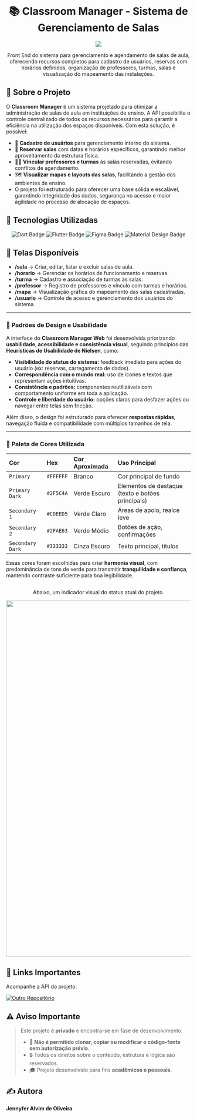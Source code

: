 
<h1 align="center">📚 Classroom Manager - Sistema de Gerenciamento de Salas</h1>

<p align="center">
  <img src="https://img.shields.io/static/v1?label=STATUS&message=EM%20DESENVOLVIMENTO&color=green&style=for-the-badge"/>
</p>

<p align="center">Front End do sistema para gerenciamento e agendamento de salas de aula, oferecendo recursos completos para cadastro de usuários, reservas com horários definidos, organização de professores, turmas, salas e visualização do mapeamento das instalações.</p>

## 🚀 **Sobre o Projeto** 

O **Classroom Manager** é um sistema projetado para otimizar a administração de salas de aula em instituições de ensino. A API possibilita o controle centralizado de todos os recursos necessários para garantir a eficiência na utilização dos espaços disponíveis. Com esta solução, é possível: 
- 📌 **Cadastro de usuários** para gerenciamento interno do sistema.
- 🏫 **Reservar salas** com datas e horários específicos, garantindo melhor aproveitamento da estrutura física.
- 👩‍🏫 **Vincular professores e turmas** às salas reservadas, evitando conflitos de agendamento.
- 🗺 **Visualizar mapas e layouts das salas**, facilitando a gestão dos ambientes de ensino.
 - O projeto foi estruturado para oferecer uma base sólida e escalável, garantindo integridade dos dados, segurança no acesso e maior agilidade no processo de alocação de espaços.
   

## 🧪 **Tecnologias Utilizadas**

<div align="center">

<img src="https://img.shields.io/badge/Dart-0175C2?style=for-the-badge&logo=dart&logoColor=white" alt="Dart Badge">
<img src="https://img.shields.io/badge/Flutter-02569B?style=for-the-badge&logo=flutter&logoColor=white" alt="Flutter Badge">
<img src="https://img.shields.io/badge/Figma-F24E1E?style=for-the-badge&logo=figma&logoColor=white" alt="Figma Badge">
<img src="https://img.shields.io/badge/Material_Design-757575?style=for-the-badge&logo=materialdesign&logoColor=white" alt="Material Design Badge">


</div>


## 📌 **Telas Disponíveis**

- **/sala** → Criar, editar, listar e excluir salas de aula.
- **/horario** → Gerenciar os horários de funcionamento e reservas.
- **/turma** → Cadastro e associação de turmas às salas.
- **/professor** → Registro de professores e vínculo com turmas e horários.
- **/mapa** → Visualização gráfica do mapeamento das salas cadastradas.
- **/usuario** → Controle de acesso e gerenciamento dos usuários do sistema.

---

 ### 🎨 Padrões de Design e Usabilidade

A interface do **Classroom Manager Web** foi desenvolvida priorizando **usabilidade, acessibilidade e consistência visual**, seguindo princípios das **Heurísticas de Usabilidade de Nielsen**, como:

- **Visibilidade do status do sistema:** feedback imediato para ações do usuário (ex: reservas, carregamento de dados).  
- **Correspondência com o mundo real:** uso de ícones e textos que representam ações intuitivas.  
- **Consistência e padrões:** componentes reutilizáveis com comportamento uniforme em toda a aplicação.  
- **Controle e liberdade do usuário:** opções claras para desfazer ações ou navegar entre telas sem fricção.  

Além disso, o design foi estruturado para oferecer **respostas rápidas**, navegação fluida e compatibilidade com múltiplos tamanhos de tela.

---

### 🎨 Paleta de Cores Utilizada

| Cor               | Hex       | Cor Aproximada       | Uso Principal                                      |
| :---------------- | :-------- | :------------------- | :------------------------------------------------ |
| `Primary`         | `#FFFFFF` | Branco               | Cor principal de fundo                             |
| `Primary Dark`    | `#2F5C4A` | Verde Escuro         | Elementos de destaque (texto e botões principais) |
| `Secondary 1`     | `#CDEED5` | Verde Claro          | Áreas de apoio, realce leve                       |
| `Secondary 2`     | `#2FAE63` | Verde Médio          | Botões de ação, confirmações                      |
| `Secondary Dark`  | `#333333` | Cinza Escuro         | Texto principal, títulos                           |

Essas cores foram escolhidas para criar **harmonia visual**, com predominância de tons de verde para transmitir **tranquilidade e confiança**, mantendo contraste suficiente para boa legibilidade.

##

<p align="center">
  Abaixo, um indicador visual do status atual do projeto.
</p>

<p align="center">
  <img width="1920" height="970" alt="image" src="https://github.com/user-attachments/assets/28e8f113-324d-4fb3-bf9f-20037c136b0f" width="200"/>

</p>



## 🔗 **Links Importantes**

Acompanhe a API do projeto.

[![Outro Repositório](https://img.shields.io/badge/%20Backend-Ver%20Aqui-purple.svg)](https://github.com/JennieOliveira99/ClassroomManager-API) 


## ⚠️ Aviso Importante

> Este projeto é **privado** e encontra-se em fase de desenvolvimento.  
> - 🚫 **Não é permitido clonar, copiar ou modificar o código-fonte sem autorização prévia.**  
> - 🔒 Todos os direitos sobre o conteúdo, estrutura e lógica são reservados.  
> - 🎓 Projeto desenvolvido para fins **acadêmicos e pessoais**.  



## ✍️ Autora

**Jennyfer Alvim de Oliveira**  


